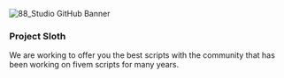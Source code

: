 ![88_Studio GitHub Banner](https://i.imgur.com/q5YHdF6.png)

### Project Sloth
We are working to offer you the best scripts with the community that has been working on fivem scripts for many years.
